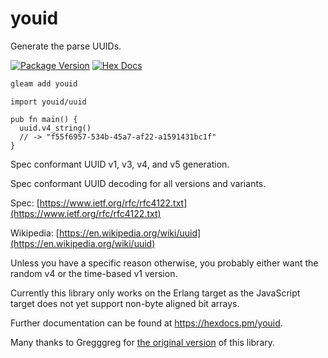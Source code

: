 # youid

Generate the parse UUIDs.

[![Package Version](https://img.shields.io/hexpm/v/youid)](https://hex.pm/packages/youid)
[![Hex Docs](https://img.shields.io/badge/hex-docs-ffaff3)](https://hexdocs.pm/youid/)

```sh
gleam add youid
```
```gleam
import youid/uuid

pub fn main() {
  uuid.v4_string()
  // -> "f55f6957-534b-45a7-af22-a1591431bc1f"
}
```

Spec conformant UUID v1, v3, v4, and v5 generation.

Spec conformant UUID decoding for all versions and variants.

Spec: [https://www.ietf.org/rfc/rfc4122.txt](https://www.ietf.org/rfc/rfc4122.txt)

Wikipedia: [https://en.wikipedia.org/wiki/uuid](https://en.wikipedia.org/wiki/uuid)

Unless you have a specific reason otherwise, you probably either want the
random v4 or the time-based v1 version.

Currently this library only works on the Erlang target as the JavaScript target
does not yet support non-byte aligned bit arrays.

Further documentation can be found at <https://hexdocs.pm/youid>.

Many thanks to Gregggreg for [the original version][original] of this library.

[original]: https://gitlab.com/greggreg/gleam_uuid
